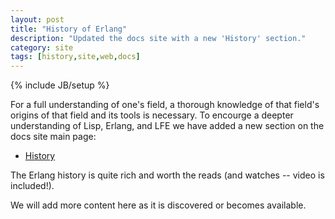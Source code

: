 ```yaml
---
layout: post
title: "History of Erlang"
description: "Updated the docs site with a new 'History' section."
category: site
tags: [history,site,web,docs]
---
```

{% include JB/setup %}

For a full understanding of one's field, a thorough knowledge of that field's
origins of that field and its tools is necessary. To encourge a deepter
understanding of Lisp, Erlang, and LFE we have added a new section on the docs
site main page:

 * <a href="http://docs.lfe.io/#History">History</a>

The Erlang history is quite rich and worth the reads (and watches -- video is
included!).

We will add more content here as it is discovered or becomes available.

